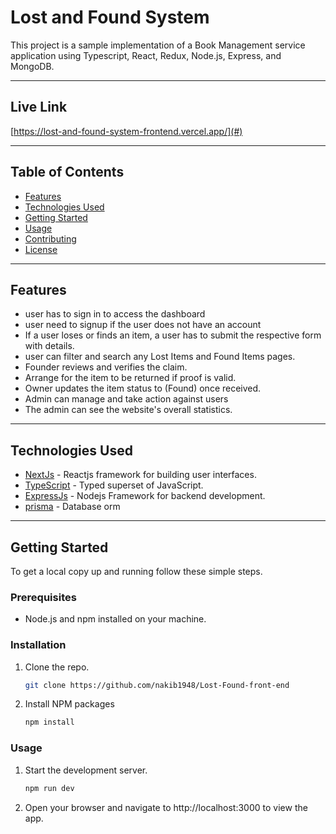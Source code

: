 # Lost and Found System

This project is a sample implementation of a Book Management service application using Typescript, React, Redux, Node.js, Express, and MongoDB.

---

## Live Link

[https://lost-and-found-system-frontend.vercel.app/](#) 

---

## Table of Contents

- [Features](#features)
- [Technologies Used](#technologies-used)
- [Getting Started](#getting-started)
- [Usage](#usage)
- [Contributing](#contributing)
- [License](#license)

---

## Features

- user has to sign in to access the dashboard
- user need to signup if the user does not have an account
- If a user loses or finds an item, a user has to submit the respective form with details.
- user can filter and search any Lost Items and Found Items pages.
- Founder reviews and verifies the claim.
- Arrange for the item to be returned if proof is valid.
- Owner updates the item status to (Found) once received.
- Admin can manage and take action against users
- The admin can see the website's overall statistics.

---

## Technologies Used

- [NextJs](https://nextjs.org/) - Reactjs framework for building user interfaces.
- [TypeScript](https://www.typescriptlang.org/) - Typed superset of JavaScript.
- [ExpressJs](https://expressjs.com/) - Nodejs Framework for backend development.
- [prisma](https://www.prisma.io/) - Database orm

---

## Getting Started

To get a local copy up and running follow these simple steps.

### Prerequisites

- Node.js and npm installed on your machine.

### Installation

1. Clone the repo.
   ```sh
   git clone https://github.com/nakib1948/Lost-Found-front-end
2. Install NPM packages
   ```sh
   npm install
### Usage
1. Start the development server.
   ```sh
   npm run dev
2. Open your browser and navigate to http://localhost:3000 to view the app.
